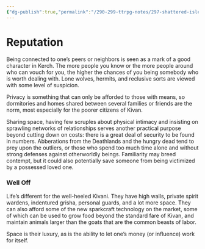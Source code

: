 ```yaml
---
{"dg-publish":true,"permalink":"/290-299-ttrpg-notes/297-shattered-isles/20-kivan/daily-life/kivan-social-reputation/"}
---
```



# Reputation

Being connected to one’s peers or neighbors is seen as a mark of a good character in Kerch. The more people you know or the more people around who can vouch for you, the higher the chances of you being somebody who is worth dealing with. Lone wolves, hermits, and reclusive sorts are viewed with some level of suspicion. 

Privacy is something that can only be afforded to those with means, so dormitories and homes shared between several families or friends are the norm, most especially for the poorer citizens of Kivan.

Sharing space, having few scruples about physical intimacy and insisting on sprawling networks of relationships serves another practical purpose beyond cutting down on costs: there is a great deal of security to be found in numbers. Abberations from the Deathlands and the hungry dead tend to prey upon the outliers, or those who spend too much time alone and without strong defenses against otherworldly beings. Familiarity may breed contempt, but it could also potentially save someone from being victimized by a possessed loved one.

### Well Off

Life’s different for the well-heeled Kivani. They have high walls, private spirit wardens, indentured grisha, personal guards, and a lot more space. They can also afford some of the new sparkcraft technology on the market, some of which can be used to grow food beyond the standard fare of Kivan, and maintain animals larger than the goats that are the common beasts of labor. 

Space is their luxury, as is the ability to let one’s money (or influence) work for itself.